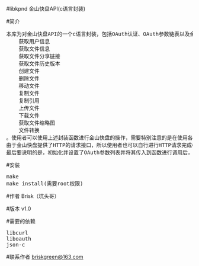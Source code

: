 #libkpnd
金山快盘API(c语言封装)

#简介
<pre>
本库为对金山快盘API的一个c语言封装，包括OAuth认证、OAuth参数链表以及金山API所提供的绝大部分功能，这其中包括：
	获取用户信息
	获取文件信息
	获取文件分享链接
	获取文件历史版本	
	创建文件
	删除文件
	移动文件
	复制文件
	复制引用
	上传文件
	下载文件
	获取文件缩略图
	文件转换
。使用者可以使用上述封装函数进行金山快盘的操作，需要特别注意的是在使用各个功能之前需要初始化OAuth参数列表。
由于金山快盘提供了HTTP的请求接口，所以使用者也可以自行进行HTTP请求完成各项功能，以达到更好的灵活性，使用者可以使用OAuth参数封装的相关函数完成任务，OAuth参数使用了一个链表来存储OAuth的各个参数，并且提供了数据签名生成的函数，数字签名的生成需要对参数进行排序，使用者大可以放心地添加参数，在提供的生成签名函数中会自动给予排序。
最后要说明的是，初始化并设置了OAuth参数列表并将其传入到函数进行调用后，你可能需要注意是否需要从列表中删除某项参数，不然可能会造成不可估计的错误。
</pre>

#安装
<pre>
make
make install(需要root权限)
</pre>

#作者
Brisk（坑头哥）

#版本
v1.0

#需要的依赖
<pre>
libcurl
liboauth
json-c
</pre>

#联系作者
briskgreen@163.com
